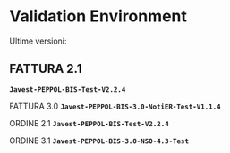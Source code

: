 # Validation Environment

Ultime versioni:

## FATTURA 2.1
**`Javest-PEPPOL-BIS-Test-V2.2.4`**

FATTURA 3.0
**`Javest-PEPPOL-BIS-3.0-NotiER-Test-V1.1.4`**

ORDINE 2.1
**`Javest-PEPPOL-BIS-Test-V2.2.4`**

ORDINE 3.1
**`Javest-PEPPOL-BIS-3.0-NSO-4.3-Test`**
